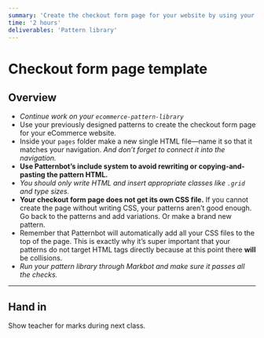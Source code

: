```yaml
---
summary: 'Create the checkout form page for your website by using your previously created patterns.'
time: '2 hours'
deliverables: 'Pattern library'
---
```


# Checkout form page template

## Overview

- *Continue work on your `ecommerce-pattern-library`*
- Use your previously designed patterns to create the checkout form page for your eCommerce website.
- Inside your `pages` folder make a new single HTML file—name it so that it matches your navigation. *And don’t forget to connect it into the navigation.*
- **Use Patternbot’s include system to avoid rewriting or copying-and-pasting the pattern HTML.**
- *You should only write HTML and insert appropriate classes like `.grid` and type sizes.*
- **Your checkout form page does not get its own CSS file.** If you cannot create the page without writing CSS, your patterns aren’t good enough. Go back to the patterns and add variations. Or make a brand new pattern.
- Remember that Patternbot will automatically add all your CSS files to the top of the page. This is exactly why it’s super important that your patterns do not target HTML tags directly because at this point there **will** be collisions.
- *Run your pattern library through Markbot and make sure it passes all the checks.*

---

## Hand in

Show teacher for marks during next class.
